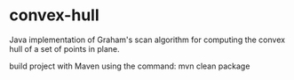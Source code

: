 # convex-hull
Java implementation of Graham's scan algorithm for computing the convex hull of a set of points in plane.

build project with Maven using the command: mvn clean package
